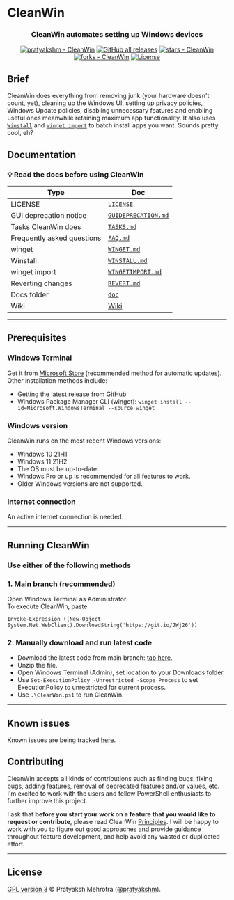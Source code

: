 # CleanWin
<h3 align ="center">CleanWin automates setting up Windows devices</h3>
<p align="center">
<a href="https://github.com/pratyakshm/CleanWin#running-cleanwin"><img src="https://img.shields.io/static/v1?label=pratyakshm&message=CleanWin&color=blue&logo=github" alt="pratyakshm - CleanWin"></a>
<a href="https://github.com/pratyakshm/CleanWin"><img alt="GitHub all releases" src="https://img.shields.io/github/downloads/pratyakshm/CleanWin/total?color=blue"></a>
<a href="https://github.com/pratyakshm/CleanWin"><img src="https://img.shields.io/github/stars/pratyakshm/CleanWin?style=social" alt="stars - CleanWin"></a>
<a href="https://github.com/pratyakshm/CleanWin"><img src="https://img.shields.io/github/forks/pratyakshm/CleanWin?style=social" alt="forks - CleanWin"></a>
<a href="#license"><img src="https://img.shields.io/badge/License-GPL_v3-blue" alt="License"></a>
</p>

## Brief
CleanWin does everything from removing junk (your hardware doesn't count, yet), cleaning up the Windows UI, setting up privacy policies, Windows Update policies, disabling unnecessary features and enabling useful ones meanwhile retaining maximum app functionality. It also uses [`Winstall`](https://github.com/pratyakshm/CleanWin/blob/main/doc/WINSTALL.md) and [`winget import`](https://docs.microsoft.com/en-us/windows/package-manager/winget/import) to batch install apps you want. Sounds pretty cool, eh?

## Documentation
### 💡 Read the docs before using CleanWin

| Type | Doc | 
|--------------|--------|
| LICENSE | [`LICENSE`](https://github.com/pratyakshm/CleanWin/blob/main/LICENSE) |
| GUI deprecation notice | [`GUIDEPRECATION.md`](https://github.com/pratyakshm/CleanWin/blob/main/doc/GUIDEPRECATION.md) |
| Tasks CleanWin does | [`TASKS.md`](https://github.com/pratyakshm/CleanWin/blob/main/doc/TASKS.md) |
| Frequently asked questions | [`FAQ.md`](https://github.com/pratyakshm/CleanWin/blob/main/doc/FAQ.md) |
| winget | [`WINGET.md`](https://github.com/pratyakshm/CleanWin/blob/main/doc/WINGET.md) |
| Winstall | [`WINSTALL.md`](https://github.com/pratyakshm/CleanWin/blob/main/doc/WINSTALL.md) |
| winget import | [`WINGETIMPORT.md`](https://github.com/pratyakshm/CleanWin/blob/main/doc/WINGETIMPORT.md) |
| Reverting changes | [`REVERT.md`](https://github.com/pratyakshm/CleanWin/blob/main/doc/REVERT.md) |
| Docs folder | [`doc`](https://github.com/pratyakshm/CleanWin/tree/main/doc) |
| Wiki | [Wiki](https://github.com/pratyakshm/CleanWin/wiki) | 

***

## Prerequisites
### Windows Terminal  
Get it from [Microsoft Store](https://www.microsoft.com/store/productId/9N0DX20HK701) (recommended method for automatic updates).  
Other installation methods include: 
   - Getting the latest release from [GitHub](https://github.com/microsoft/terminal/releases)
   - Windows Package Manager CLI (winget): ``winget install --id=Microsoft.WindowsTerminal --source winget``   
### Windows version
CleanWin runs on the most recent Windows versions:
- Windows 10 21H1 
- Windows 11 21H2  
- The OS must be up-to-date.  
- Windows Pro or up is recommended for all features to work.   
- Older Windows versions are not supported.  
### Internet connection
An active internet connection is needed.
***

## Running CleanWin
### Use either of the following methods
### 1. Main branch (recommended)
Open Windows Terminal as Administrator.  
To execute CleanWin, paste  
```
Invoke-Expression ((New-Object System.Net.WebClient).DownloadString('https://git.io/JWj26'))
```

### 2. Manually download and run latest code
- Download the latest code from main branch: [tap here](https://github.com/pratyakshm/CleanWin/archive/refs/heads/main.zip).
- Unzip the file.
- Open Windows Terminal (Admin), set location to your Downloads folder.
- Use `Set-ExecutionPolicy -Unrestricted -Scope Process` to set ExecutionPolicy to unrestricted for current process.
- Use `.\CleanWin.ps1` to run CleanWin.  

***

## Known issues
Known issues are being tracked [here](https://github.com/pratyakshm/CleanWin/issues/16).  

## Contributing 
CleanWin accepts all kinds of contributions such as finding bugs, fixing bugs, adding features, removal of deprecated features and/or values, etc. I'm excited to work with the users and fellow PowerShell enthusiasts to further improve this project.

I ask that **before you start your work on a feature that you would like to request or contribute**, please read CleanWin [Principles](https://github.com/pratyakshm/CleanWin/wiki/Principles). I will be happy to work with you to figure out good approaches and provide guidance throughout feature development, and help avoid any wasted or duplicated effort.

***

## License
[GPL version 3](https://github.com/pratyakshm/CleanWin/blob/main/LICENSE) ©️ Pratyaksh Mehrotra ([@pratyakshm](https://github.com/pratyakshm)).
